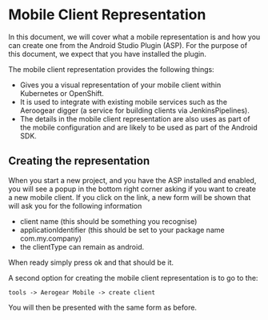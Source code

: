 # Mobile Client Representation

In this document, we will cover what a mobile representation is and how you can create one
from the Android Studio Plugin (ASP). For the purpose of this document, we expect that
you have installed the plugin.


The mobile client representation provides the following things: 
- Gives you a visual representation of your mobile client within Kubernetes or OpenShift. 
- It is used to integrate with existing mobile services such as the 
Aeroogear digger (a service for building clients via JenkinsPipelines).
- The details in the mobile client representation are also uses as part of the mobile
configuration and are likely to be used as part of the Android SDK.


## Creating the representation

When you start a new project, and you have the ASP installed and enabled, you will see
a popup in the bottom right corner asking if you want to create a new mobile client. 
If you click on the link, a new form will be shown that will ask you for the following
information
- client name (this should be something you recognise)
- applicationIdentifier (this should be set to your package name com.my.company)
- the clientType can remain as android.

When ready simply press ok and that should be it.

A second option for creating the mobile client representation is to go to the:

```tools -> Aerogear Mobile -> create client```

You will then be presented with the same form as before.
